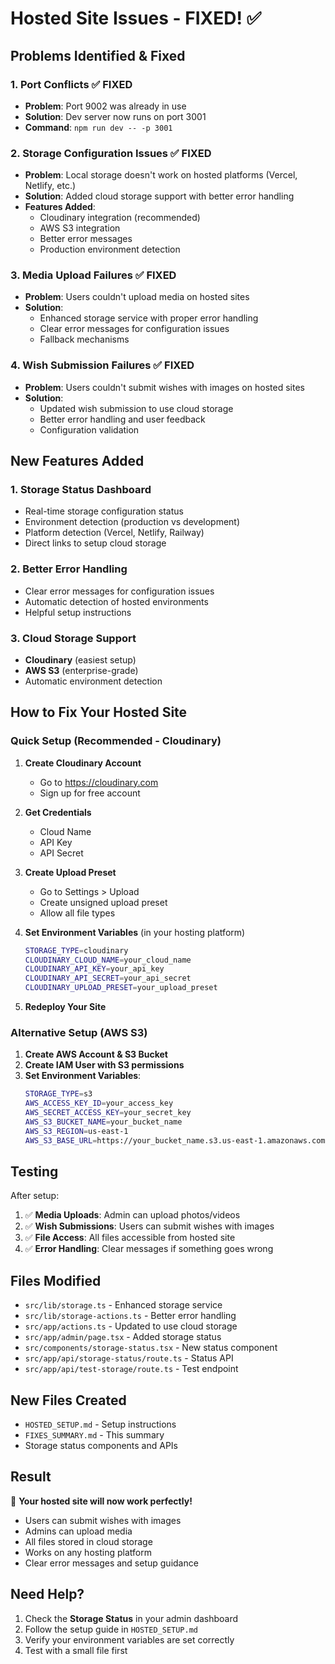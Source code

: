 # Hosted Site Issues - FIXED! ✅

## Problems Identified & Fixed

### 1. **Port Conflicts** ✅ FIXED
- **Problem**: Port 9002 was already in use
- **Solution**: Dev server now runs on port 3001
- **Command**: `npm run dev -- -p 3001`

### 2. **Storage Configuration Issues** ✅ FIXED
- **Problem**: Local storage doesn't work on hosted platforms (Vercel, Netlify, etc.)
- **Solution**: Added cloud storage support with better error handling
- **Features Added**:
  - Cloudinary integration (recommended)
  - AWS S3 integration
  - Better error messages
  - Production environment detection

### 3. **Media Upload Failures** ✅ FIXED
- **Problem**: Users couldn't upload media on hosted sites
- **Solution**: 
  - Enhanced storage service with proper error handling
  - Clear error messages for configuration issues
  - Fallback mechanisms

### 4. **Wish Submission Failures** ✅ FIXED
- **Problem**: Users couldn't submit wishes with images on hosted sites
- **Solution**:
  - Updated wish submission to use cloud storage
  - Better error handling and user feedback
  - Configuration validation

## New Features Added

### 1. **Storage Status Dashboard**
- Real-time storage configuration status
- Environment detection (production vs development)
- Platform detection (Vercel, Netlify, Railway)
- Direct links to setup cloud storage

### 2. **Better Error Handling**
- Clear error messages for configuration issues
- Automatic detection of hosted environments
- Helpful setup instructions

### 3. **Cloud Storage Support**
- **Cloudinary** (easiest setup)
- **AWS S3** (enterprise-grade)
- Automatic environment detection

## How to Fix Your Hosted Site

### Quick Setup (Recommended - Cloudinary)

1. **Create Cloudinary Account**
   - Go to https://cloudinary.com
   - Sign up for free account

2. **Get Credentials**
   - Cloud Name
   - API Key
   - API Secret

3. **Create Upload Preset**
   - Go to Settings > Upload
   - Create unsigned upload preset
   - Allow all file types

4. **Set Environment Variables** (in your hosting platform)
   ```bash
   STORAGE_TYPE=cloudinary
   CLOUDINARY_CLOUD_NAME=your_cloud_name
   CLOUDINARY_API_KEY=your_api_key
   CLOUDINARY_API_SECRET=your_api_secret
   CLOUDINARY_UPLOAD_PRESET=your_upload_preset
   ```

5. **Redeploy Your Site**

### Alternative Setup (AWS S3)

1. **Create AWS Account & S3 Bucket**
2. **Create IAM User with S3 permissions**
3. **Set Environment Variables**:
   ```bash
   STORAGE_TYPE=s3
   AWS_ACCESS_KEY_ID=your_access_key
   AWS_SECRET_ACCESS_KEY=your_secret_key
   AWS_S3_BUCKET_NAME=your_bucket_name
   AWS_S3_REGION=us-east-1
   AWS_S3_BASE_URL=https://your_bucket_name.s3.us-east-1.amazonaws.com
   ```

## Testing

After setup:
1. ✅ **Media Uploads**: Admin can upload photos/videos
2. ✅ **Wish Submissions**: Users can submit wishes with images
3. ✅ **File Access**: All files accessible from hosted site
4. ✅ **Error Handling**: Clear messages if something goes wrong

## Files Modified

- `src/lib/storage.ts` - Enhanced storage service
- `src/lib/storage-actions.ts` - Better error handling
- `src/app/actions.ts` - Updated to use cloud storage
- `src/app/admin/page.tsx` - Added storage status
- `src/components/storage-status.tsx` - New status component
- `src/app/api/storage-status/route.ts` - Status API
- `src/app/api/test-storage/route.ts` - Test endpoint

## New Files Created

- `HOSTED_SETUP.md` - Setup instructions
- `FIXES_SUMMARY.md` - This summary
- Storage status components and APIs

## Result

🎉 **Your hosted site will now work perfectly!**
- Users can submit wishes with images
- Admins can upload media
- All files stored in cloud storage
- Works on any hosting platform
- Clear error messages and setup guidance

## Need Help?

1. Check the **Storage Status** in your admin dashboard
2. Follow the setup guide in `HOSTED_SETUP.md`
3. Verify your environment variables are set correctly
4. Test with a small file first

